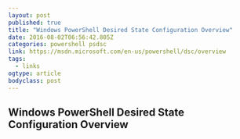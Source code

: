 ```yaml
---
layout: post 
published: true 
title: "Windows PowerShell Desired State Configuration Overview" 
date: 2016-08-02T06:56:42.805Z
categories: powershell psdsc
link: https://msdn.microsoft.com/en-us/powershell/dsc/overview 
tags:
  - links
ogtype: article 
bodyclass: post 
---
```


## Windows PowerShell Desired State Configuration Overview